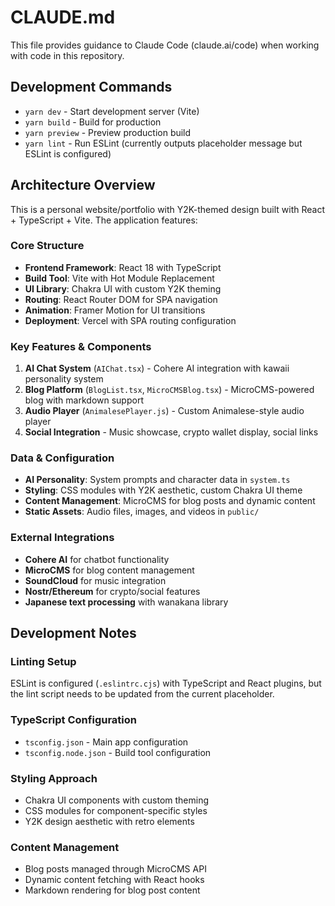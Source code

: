 # CLAUDE.md

This file provides guidance to Claude Code (claude.ai/code) when working with code in this repository.

## Development Commands

- `yarn dev` - Start development server (Vite)
- `yarn build` - Build for production
- `yarn preview` - Preview production build
- `yarn lint` - Run ESLint (currently outputs placeholder message but ESLint is configured)

## Architecture Overview

This is a personal website/portfolio with Y2K-themed design built with React + TypeScript + Vite. The application features:

### Core Structure
- **Frontend Framework**: React 18 with TypeScript
- **Build Tool**: Vite with Hot Module Replacement
- **UI Library**: Chakra UI with custom Y2K theming
- **Routing**: React Router DOM for SPA navigation
- **Animation**: Framer Motion for UI transitions
- **Deployment**: Vercel with SPA routing configuration

### Key Features & Components
1. **AI Chat System** (`AIChat.tsx`) - Cohere AI integration with kawaii personality system
2. **Blog Platform** (`BlogList.tsx`, `MicroCMSBlog.tsx`) - MicroCMS-powered blog with markdown support
3. **Audio Player** (`AnimalesePlayer.js`) - Custom Animalese-style audio player
4. **Social Integration** - Music showcase, crypto wallet display, social links

### Data & Configuration
- **AI Personality**: System prompts and character data in `system.ts`
- **Styling**: CSS modules with Y2K aesthetic, custom Chakra UI theme
- **Content Management**: MicroCMS for blog posts and dynamic content
- **Static Assets**: Audio files, images, and videos in `public/`

### External Integrations
- **Cohere AI** for chatbot functionality
- **MicroCMS** for blog content management
- **SoundCloud** for music integration
- **Nostr/Ethereum** for crypto/social features
- **Japanese text processing** with wanakana library

## Development Notes

### Linting Setup
ESLint is configured (`.eslintrc.cjs`) with TypeScript and React plugins, but the lint script needs to be updated from the current placeholder.

### TypeScript Configuration
- `tsconfig.json` - Main app configuration
- `tsconfig.node.json` - Build tool configuration

### Styling Approach
- Chakra UI components with custom theming
- CSS modules for component-specific styles
- Y2K design aesthetic with retro elements

### Content Management
- Blog posts managed through MicroCMS API
- Dynamic content fetching with React hooks
- Markdown rendering for blog post content